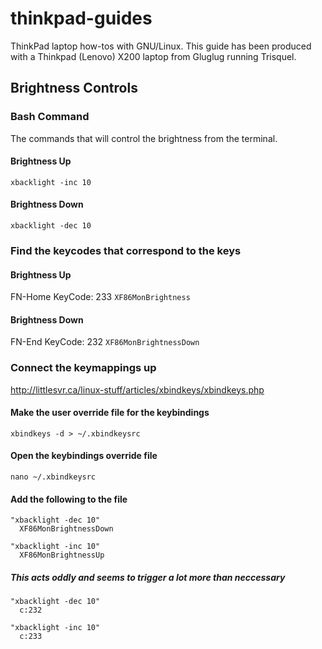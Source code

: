 # thinkpad-guides
ThinkPad laptop how-tos with GNU/Linux.
This guide has been produced with a Thinkpad (Lenovo) X200 laptop from Gluglug running Trisquel.

## Brightness Controls

### Bash Command
The commands that will control the brightness from the terminal.

#### Brightness Up

```xbacklight -inc 10```

#### Brightness Down
```xbacklight -dec 10```

### Find the keycodes that correspond to the keys

#### Brightness Up
FN-Home
KeyCode: 233
```XF86MonBrightness```

#### Brightness Down
FN-End
KeyCode: 232
```XF86MonBrightnessDown```

### Connect the keymappings up

http://littlesvr.ca/linux-stuff/articles/xbindkeys/xbindkeys.php

#### Make the user override file for the keybindings
```xbindkeys -d > ~/.xbindkeysrc```

#### Open the keybindings override file
```nano ~/.xbindkeysrc```

#### Add the following to the file

```
"xbacklight -dec 10"
  XF86MonBrightnessDown

"xbacklight -inc 10"
  XF86MonBrightnessUp
```

##### This acts oddly and seems to trigger a lot more than neccessary
```
"xbacklight -dec 10"
  c:232

"xbacklight -inc 10"
  c:233
  ```
  
